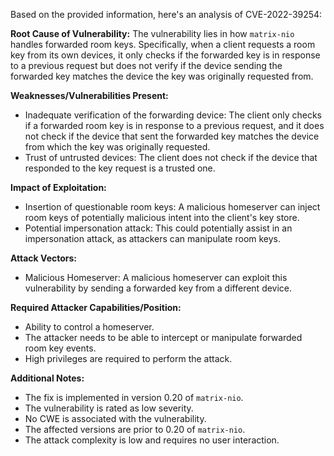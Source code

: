 Based on the provided information, here's an analysis of CVE-2022-39254:

**Root Cause of Vulnerability:**
The vulnerability lies in how `matrix-nio` handles forwarded room keys. Specifically, when a client requests a room key from its own devices, it only checks if the forwarded key is in response to a previous request but does not verify if the device sending the forwarded key matches the device the key was originally requested from.

**Weaknesses/Vulnerabilities Present:**
- Inadequate verification of the forwarding device: The client only checks if a forwarded room key is in response to a previous request, and it does not check if the device that sent the forwarded key matches the device from which the key was originally requested.
- Trust of untrusted devices: The client does not check if the device that responded to the key request is a trusted one.

**Impact of Exploitation:**
- Insertion of questionable room keys: A malicious homeserver can inject room keys of potentially malicious intent into the client's key store.
- Potential impersonation attack: This could potentially assist in an impersonation attack, as attackers can manipulate room keys.

**Attack Vectors:**
- Malicious Homeserver: A malicious homeserver can exploit this vulnerability by sending a forwarded key from a different device.

**Required Attacker Capabilities/Position:**
- Ability to control a homeserver.
- The attacker needs to be able to intercept or manipulate forwarded room key events.
- High privileges are required to perform the attack.

**Additional Notes:**
- The fix is implemented in version 0.20 of `matrix-nio`.
- The vulnerability is rated as low severity.
- No CWE is associated with the vulnerability.
- The affected versions are prior to 0.20 of `matrix-nio`.
- The attack complexity is low and requires no user interaction.